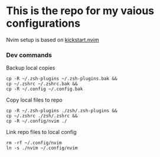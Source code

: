# This is the repo for my vaious configurations

Nvim setup is based on [kickstart.nvim](https://github.com/nvim-lua/kickstart.nvim)
### Dev commands

Backup local copies
```
cp -R ~/.zsh-plugins ~/.zsh-plugins.bak &&
cp ~/.zshrc ~/.zshrc.bak &&
cp -R ~/.config ~/.config.bak
```

Copy local files to repo
```
cp -R ~/.zsh-plugins ./zsh/.zsh-plugins &&
cp ~/.zshrc ./zsh/.zshrc &&
cp -R ~/.config/nvim ./
```

Link repo files to local config
```
rm -rf ~/.config/nvim
ln -s ./nvim ~/.config/nvim
```
